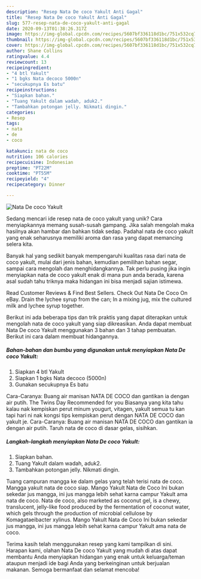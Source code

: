 ```yaml
---
description: "Resep Nata De coco Yakult Anti Gagal"
title: "Resep Nata De coco Yakult Anti Gagal"
slug: 577-resep-nata-de-coco-yakult-anti-gagal
date: 2020-09-13T01:38:26.317Z
image: https://img-global.cpcdn.com/recipes/5607bf336118d1bc/751x532cq70/nata-de-coco-yakult-foto-resep-utama.jpg
thumbnail: https://img-global.cpcdn.com/recipes/5607bf336118d1bc/751x532cq70/nata-de-coco-yakult-foto-resep-utama.jpg
cover: https://img-global.cpcdn.com/recipes/5607bf336118d1bc/751x532cq70/nata-de-coco-yakult-foto-resep-utama.jpg
author: Shane Collins
ratingvalue: 4.4
reviewcount: 13
recipeingredient:
- "4 btl Yakult"
- "1 bgks Nata decoco 5000n"
- "secukupnya Es batu"
recipeinstructions:
- "Siapkan bahan."
- "Tuang Yakult dalam wadah, aduk2."
- "Tambahkan potongan jelly. Nikmati dingin."
categories:
- Resep
tags:
- nata
- de
- coco

katakunci: nata de coco 
nutrition: 106 calories
recipecuisine: Indonesian
preptime: "PT22M"
cooktime: "PT55M"
recipeyield: "4"
recipecategory: Dinner

---
```



![Nata De coco Yakult](https://img-global.cpcdn.com/recipes/5607bf336118d1bc/751x532cq70/nata-de-coco-yakult-foto-resep-utama.jpg)

Sedang mencari ide resep nata de coco yakult yang unik? Cara menyiapkannya memang susah-susah gampang. Jika salah mengolah maka hasilnya akan hambar dan bahkan tidak sedap. Padahal nata de coco yakult yang enak seharusnya memiliki aroma dan rasa yang dapat memancing selera kita.

Banyak hal yang sedikit banyak mempengaruhi kualitas rasa dari nata de coco yakult, mulai dari jenis bahan, kemudian pemilihan bahan segar, sampai cara mengolah dan menghidangkannya. Tak perlu pusing jika ingin menyiapkan nata de coco yakult enak di mana pun anda berada, karena asal sudah tahu triknya maka hidangan ini bisa menjadi sajian istimewa.

Read Customer Reviews &amp; Find Best Sellers. Check Out Nata De Coco On eBay. Drain the lychee syrup from the can; In a mixing jug, mix the cultured milk and lychee syrup together.


Berikut ini ada beberapa tips dan trik praktis yang dapat diterapkan untuk mengolah nata de coco yakult yang siap dikreasikan. Anda dapat membuat Nata De coco Yakult menggunakan 3 bahan dan 3 tahap pembuatan. Berikut ini cara dalam membuat hidangannya.

<!--inarticleads1-->

##### Bahan-bahan dan bumbu yang digunakan untuk menyiapkan Nata De coco Yakult:

1. Siapkan 4 btl Yakult
1. Siapkan 1 bgks Nata decoco (5000n)
1. Gunakan secukupnya Es batu


Cara-Caranya: Buang air manisan NATA DE COCO dan gantikan ia dengan air putih. The Twins Day Recommended for you Biasanya yang kita tahu kalau nak kempiskan perut minum yougurt, vitagen, yakult semua tu kan tapi hari ni nak kongsi tips kempiskan perut dengan NATA DE COCO dan yakult je. Cara-Caranya: Buang air manisan NATA DE COCO dan gantikan ia dengan air putih. Taruh nata de coco di dasar gelas, sisihkan. 

<!--inarticleads2-->

##### Langkah-langkah menyiapkan Nata De coco Yakult:

1. Siapkan bahan.
1. Tuang Yakult dalam wadah, aduk2.
1. Tambahkan potongan jelly. Nikmati dingin.


Tuang campuran mangga ke dalam gelas yang telah terisi nata de coco. Mangga yakult nata de coco siap. Mango Yakult Nata de Coco Ini bukan sekedar jus mangga, ini jus mangga lebih sehat karna campur Yakult ama nata de coco. Nata de coco, also marketed as coconut gel, is a chewy, translucent, jelly-like food produced by the fermentation of coconut water, which gels through the production of microbial cellulose by Komagataeibacter xylinus. Mango Yakult Nata de Coco Ini bukan sekedar jus mangga, ini jus mangga lebih sehat karna campur Yakult ama nata de coco. 

Terima kasih telah menggunakan resep yang kami tampilkan di sini. Harapan kami, olahan Nata De coco Yakult yang mudah di atas dapat membantu Anda menyiapkan hidangan yang enak untuk keluarga/teman ataupun menjadi ide bagi Anda yang berkeinginan untuk berjualan makanan. Semoga bermanfaat dan selamat mencoba!
